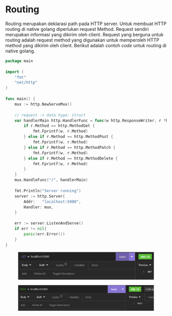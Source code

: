 # Routing

Routing merupakan deklarasi path pada HTTP server. Untuk membuat HTTP routing di native golang diperlukan request Method. Request sendiri merupakan informasi yang dikirim oleh client. Request yang berguna untuk routing adalah request method yang digunakan untuk memperoleh HTTP method yang dikirim oleh client. Berikut adalah contoh _code_ untuk routing di native golang.

```go
package main

import (
	"fmt"
	"net/http"
)

func main() {
	mux := http.NewServeMux()

	// request -> data type: struct
	var handlerMain http.HandlerFunc = func(w http.ResponseWriter, r *http.Request) {
		if r.Method == http.MethodGet {
			fmt.Fprintf(w, r.Method)
		} else if r.Method == http.MethodPost {
			fmt.Fprintf(w, r.Method)
		} else if r.Method == http.MethodPatch {
			fmt.Fprintf(w, r.Method)
		} else if r.Method == http.MethodDelete {
			fmt.Fprintf(w, r.Method)
		}
	}
	mux.HandleFunc("/", handlerMain)

	fmt.Println("Server running")
	server := http.Server{
		Addr:   "localhost:5000",
		Handler: mux,
	}

	err := server.ListenAndServe()
	if err != nil{
		panic(err.Error())
	}
}
```

<figure><img src="../.gitbook/assets/g.png" alt=""><figcaption></figcaption></figure>

<figure><img src="../.gitbook/assets/p.png" alt=""><figcaption></figcaption></figure>
